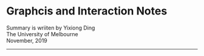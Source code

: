 # Graphcis and Interaction Notes

Summary is wriiten by Yixiong Ding  
The University of Melbourne  
November, 2019   
_ _ _

